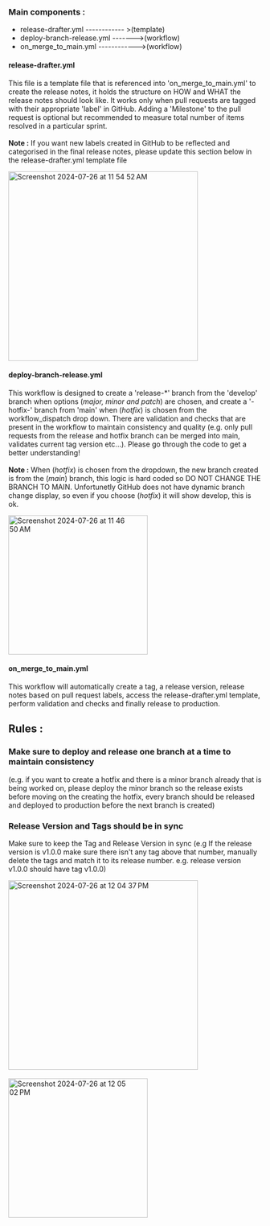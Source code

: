 ### Main components :

- release-drafter.yml ------------ >(template)
- deploy-branch-release.yml ------->(workflow)
- on_merge_to_main.yml ------------>(workflow)

#### release-drafter.yml
This file is a template file that is referenced into 'on_merge_to_main.yml' to create the release notes, it holds the structure on HOW and WHAT the release notes should look like. It works only when pull requests are tagged with their appropriate 'label' in GitHub. Adding a 'Milestone' to the pull request is optional but recommended to measure total number of items resolved in a particular sprint. <br></br>
**Note :** If you want new labels created in GitHub to be reflected and categorised in the final release notes, please update this section below in the release-drafter.yml template file

<img width="377" alt="Screenshot 2024-07-26 at 11 54 52 AM" src="https://github.com/user-attachments/assets/6b7392ad-890b-453b-af06-900623f35f32">

#### deploy-branch-release.yml
This workflow is designed to create a 'release-*' branch from the 'develop' branch when options (_major, minor and patch_) are chosen, and create a '-hotfix-' branch from 'main' when (_hotfix_) is chosen from the workflow_dispatch drop down. There are validation and checks that are present in the workflow to maintain consistency and quality (e.g. only pull requests from the release and hotfix branch can be merged into main, validates current tag version etc...). Please go through the code to get a better understanding! <br></br>
**Note :** When (_hotfix_) is chosen from the dropdown, the new branch created is from the (_main_) branch, this logic is hard coded so DO NOT CHANGE THE BRANCH TO MAIN. Unfortunetly GitHub does not have dynamic branch change display, so even if you choose (_hotfix_) it will show develop, this is ok.

 <img width="277" alt="Screenshot 2024-07-26 at 11 46 50 AM" src="https://github.com/user-attachments/assets/081796eb-4f45-43fc-ab43-10ed4fb7f357">

#### on_merge_to_main.yml
This workflow will automatically create a tag, a release version, release notes based on pull request labels, access the release-drafter.yml template, perform validation and checks and finally release to production. 

## Rules :
### Make sure to deploy and release one branch at a time to maintain consistency
(e.g. if you want to create a hotfix and there is a minor branch already that is being worked on, please deploy the minor branch so the release exists before moving on the creating the hotfix, every branch should be released and deployed to production before the next branch is created)

### Release Version and Tags should be in sync
Make sure to keep the Tag and Release Version in sync (e.g If the release version is v1.0.0 make sure there isn't any tag above that number, manually delete the tags and match it to its release number. e.g. release version v1.0.0 should have tag v1.0.0)

<img width="377" alt="Screenshot 2024-07-26 at 12 04 37 PM" src="https://github.com/user-attachments/assets/c553195d-6727-4cbd-8811-a3f598be81c7"> <br></br>
<img width="277" alt="Screenshot 2024-07-26 at 12 05 02 PM" src="https://github.com/user-attachments/assets/dfd96d61-fd43-44a3-811f-2d35f7e3328e">
